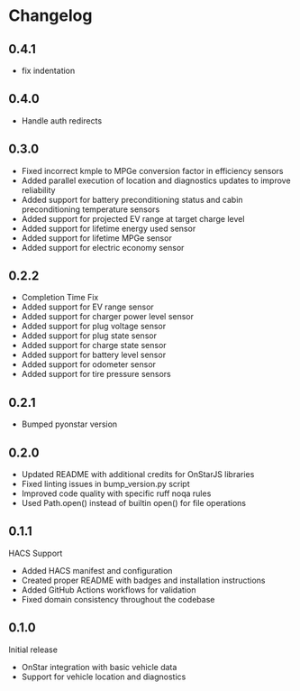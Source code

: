 # Changelog

## 0.4.1

- fix indentation


## 0.4.0

- Handle auth redirects


## 0.3.0

- Fixed incorrect kmple to MPGe conversion factor in efficiency sensors
- Added parallel execution of location and diagnostics updates to improve reliability
- Added support for battery preconditioning status and cabin preconditioning temperature sensors
- Added support for projected EV range at target charge level
- Added support for lifetime energy used sensor
- Added support for lifetime MPGe sensor
- Added support for electric economy sensor


## 0.2.2

- Completion Time Fix
- Added support for EV range sensor
- Added support for charger power level sensor
- Added support for plug voltage sensor
- Added support for plug state sensor
- Added support for charge state sensor
- Added support for battery level sensor
- Added support for odometer sensor
- Added support for tire pressure sensors


## 0.2.1

- Bumped pyonstar version


## 0.2.0

- Updated README with additional credits for OnStarJS libraries
- Fixed linting issues in bump_version.py script
- Improved code quality with specific ruff noqa rules
- Used Path.open() instead of builtin open() for file operations

## 0.1.1

HACS Support

- Added HACS manifest and configuration
- Created proper README with badges and installation instructions
- Added GitHub Actions workflows for validation
- Fixed domain consistency throughout the codebase

## 0.1.0

Initial release

- OnStar integration with basic vehicle data
- Support for vehicle location and diagnostics
